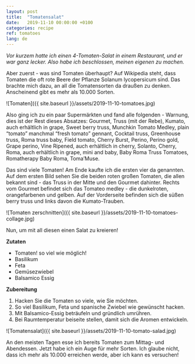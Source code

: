 ```yaml
---
layout: post
title:  "Tomatensalat"
date:   2019-11-10 00:00:00 +0100
categories: recipe
ref: tomatoes
lang: de
---
```


*Vor kurzem hatte ich einen 4-Tomaten-Salat in einem Restaurant, und er war ganz lecker. Also habe ich beschlossen, meinen eigenen zu machen.*

Aber zuerst - was sind Tomaten überhaupt? Auf Wikipedia steht, dass Tomaten die oft rote Beere der Pflanze Solanum lycopersicum sind. Das brachte mich dazu, an all die Tomatensorten da draußen zu denken. Anscheinend gibt es mehr als 10.000 Sorten.

![Tomaten]({{ site.baseurl }}/assets/2019-11-10-tomatoes.jpg)

Also ging ich zu ein paar Supermärkten und fand alle folgenden - Warnung, dies ist der Rest dieses Absatzes: Gourmet, Truss (mit der Rebe), Kumato, auch erhältlich in grape, Sweet berry truss, Munchkin Tomato Medley, plain “tomato” manchmal “fresh tomato” gennant, Cocktail truss, Greenhouse truss, Roma truss baby, Field tomato, Cherry Burst, Perino, Perino gold, Grape perino, Vine Ripened, auch erhältlich in cherry, Solanto, Cherry, Roma, auch erhältlich in  grape, mini and baby, Baby Roma Truss Tomatoes, Romatherapy Baby Roma, Toma’Muse.

Das sind viele Tomaten! Am Ende kaufte ich die ersten vier da genannten. Auf dem ersten Bild sehen Sie die beiden roten großen Tomaten, die allen bekannt sind - das Truss in der Mitte und den Gourmet dahinter. Rechts vom Gourmet befindet sich das Tomateo medley - die dunkelroten, orangefarbenen und gelben. Auf der Vorderseite befinden sich die süßen berry truss und links davon die Kumato-Trauben.

![Tomaten zerschnitten]({{ site.baseurl }}/assets/2019-11-10-tomatoes-collage.jpg)

Nun, um mit all diesen einen Salat zu kreieren!

**Zutaten**

* Tomaten! so viel wie möglich!
* Basilikum
* Feta
* Gemüsezwiebel
* Balsamico Essig

**Zubereitung**

1. Hacken Sie die Tomaten so viele, wie Sie möchten.
2. So viel Basilikum, Feta und spanische Zwiebel wie gewünscht hacken.
3. Mit Balsamico-Essig beträufeln und gründlich umrühren.
4. Bei Raumtemperatur beiseite stellen, damit sich die Aromen entwickeln.

![Tomatensalat]({{ site.baseurl }}/assets/2019-11-10-tomato-salad.jpg)

An den meisten Tagen esse ich bereits Tomaten zum Mittag- und Abendessen. Jetzt habe ich ein Auge für mehr Sorten. Ich glaube nicht, dass ich mehr als 10.000 erreichen werde, aber ich kann es versuchen!